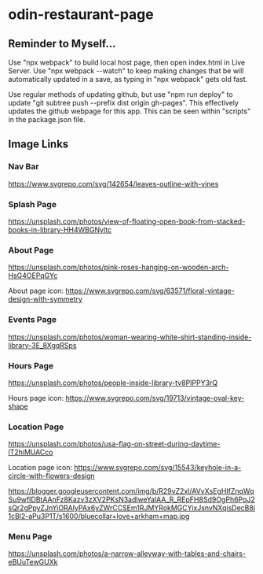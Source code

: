 # odin-restaurant-page

## Reminder to Myself...
Use "npx webpack" to build local host page, then open index.html in Live Server.
Use "npx webpack --watch" to keep making changes that be will automatically updated in a save, as typing in "npx webpack" gets old fast.

Use regular methods of updating github, but use "npm run deploy" to update "git subtree push --prefix dist origin gh-pages". This effectively updates the github webpage for this app. This can be seen within "scripts" in the package.json file.

## Image Links

### Nav Bar
https://www.svgrepo.com/svg/142654/leaves-outline-with-vines

### Splash Page
https://unsplash.com/photos/view-of-floating-open-book-from-stacked-books-in-library-HH4WBGNyltc

### About Page
https://unsplash.com/photos/pink-roses-hanging-on-wooden-arch-HsG4OEPqGYc

About page icon: https://www.svgrepo.com/svg/63571/floral-vintage-design-with-symmetry

### Events Page
https://unsplash.com/photos/woman-wearing-white-shirt-standing-inside-library-3E_8XgqRSps

### Hours Page
https://unsplash.com/photos/people-inside-library-tv8PIPPY3rQ

Hours page icon: https://www.svgrepo.com/svg/19713/vintage-oval-key-shape

### Location Page
https://unsplash.com/photos/usa-flag-on-street-during-daytime-lT2hiMUACco

Location page icon: https://www.svgrepo.com/svg/15543/keyhole-in-a-circle-with-flowers-design

https://blogger.googleusercontent.com/img/b/R29vZ2xl/AVvXsEgHIfZnqWqSu9wfIDBtAAnFz8Kazv3zXV2PKsN3adlweYalAA_R_REpFH8Sd9OgPh6PqJ2sQr2gPpyZJnYiORAIyPAx6yZWrCCSEm1RJMYRokMGCYixJsnvNXqisDecB8i1cBl2-aPu3P1T/s1600/bluecollar+love+arkham+map.jpg

### Menu Page
https://unsplash.com/photos/a-narrow-alleyway-with-tables-and-chairs-eBUuTewGUXk

